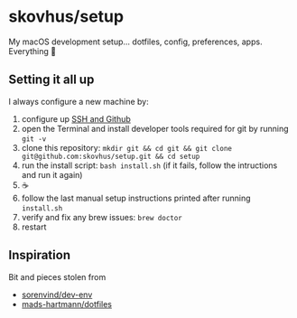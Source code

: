 # skovhus/setup

My macOS development setup... dotfiles, config, preferences, apps. Everything 🐙


## Setting it all up

I always configure a new machine by:

1) configure up [SSH and Github](https://docs.github.com/en/github/authenticating-to-github/connecting-to-github-with-ssh)
2) open the Terminal and install developer tools required for git by running `git -v`
3) clone this repository: `mkdir git && cd git && git clone git@github.com:skovhus/setup.git && cd setup`
4) run the install script: `bash install.sh` (if it fails, follow the intructions and run it again)
5) ☕️
6) follow the last manual setup instructions printed after running `install.sh`
7) verify and fix any brew issues: `brew doctor`
8) restart


## Inspiration

Bit and pieces stolen from
- [sorenvind/dev-env](https://github.com/sorenvind/dev-env)
- [mads-hartmann/dotfiles](https://github.com/mads-hartmann/dotfiles)
